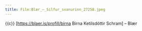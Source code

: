 ```yaml
---
title: File:Blær_–_Silfur_svanurinn_27258.jpeg
---
```


{{c}} [https://blaer.is/profill/birna Birna Ketilsdóttir Schram] – Blær
